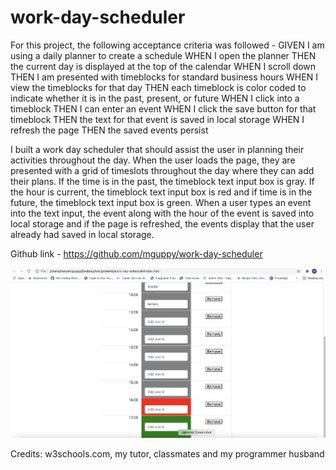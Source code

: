 # work-day-scheduler
For this project, the following acceptance criteria was followed - 
GIVEN I am using a daily planner to create a schedule
WHEN I open the planner
THEN the current day is displayed at the top of the calendar
WHEN I scroll down
THEN I am presented with timeblocks for standard business hours
WHEN I view the timeblocks for that day
THEN each timeblock is color coded to indicate whether it is in the past, present, or future
WHEN I click into a timeblock
THEN I can enter an event
WHEN I click the save button for that timeblock
THEN the text for that event is saved in local storage
WHEN I refresh the page
THEN the saved events persist

I built a work day scheduler that should assist the user in planning their activities throughout the day.  When the user loads the page, they are presented with a grid of timeslots throughout the day where they can add their plans.  If the time is in the past, the timeblock text input box is gray.  If the hour is current, the timeblock text input box is red and if time is in the future, the timeblock text input box is green.  When a user types an event into the text input, the event along with the hour of the event is saved into local storage and if the page is refreshed, the events display that the user already had saved in local storage.  

Github link - https://github.com/mguppy/work-day-scheduler

![ScreenShot](Screenshot.png)

Credits: w3schools.com, my tutor, classmates and my programmer husband